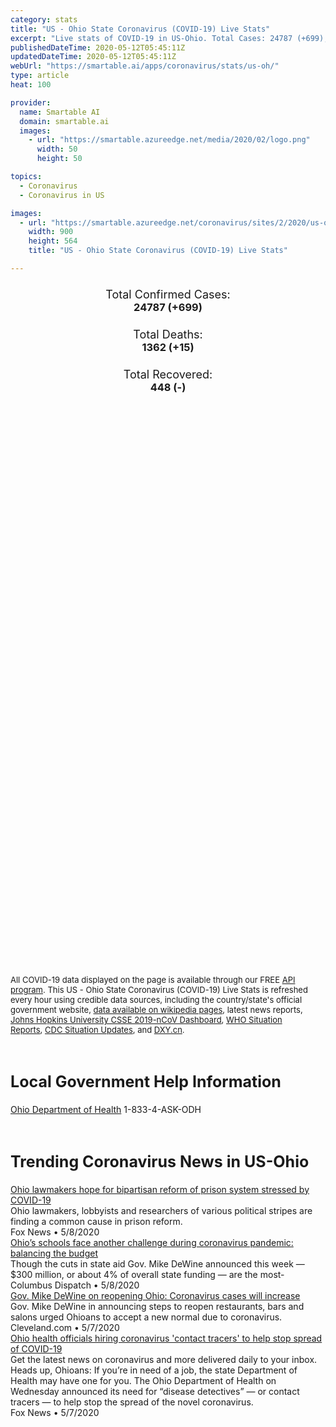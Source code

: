 ```yaml
---
category: stats
title: "US - Ohio State Coronavirus (COVID-19) Live Stats"
excerpt: "Live stats of COVID-19 in US-Ohio. Total Cases: 24787 (+699), Deaths: 1362 (+15), Recoveries: 448(-)."
publishedDateTime: 2020-05-12T05:45:11Z
updatedDateTime: 2020-05-12T05:45:11Z
webUrl: "https://smartable.ai/apps/coronavirus/stats/us-oh/"
type: article
heat: 100

provider:
  name: Smartable AI
  domain: smartable.ai
  images:
    - url: "https://smartable.azureedge.net/media/2020/02/logo.png"
      width: 50
      height: 50

topics:
  - Coronavirus
  - Coronavirus in US

images:
  - url: "https://smartable.azureedge.net/coronavirus/sites/2/2020/us-oh.jpg"
    width: 900
    height: 564
    title: "US - Ohio State Coronavirus (COVID-19) Live Stats"

---
```

<div class="total-stats" style="text-align: center;">
    <h3>
	    <div style="font-size: 18px; font-weight: 400;">Total Confirmed Cases:</div>
	    24787 (<span class='red'>+699</span>)
    </h3>
    <h3>
	    <div style="font-size: 18px; font-weight: 400;">Total Deaths:</div>
	    1362 (<span class='red'>+15</span>)
    </h3>
    <h3>
	    <div style="font-size: 18px; font-weight: 400;">Total Recovered:</div>
	    448 (-)
    </h3>
</div>

<script type="text/javascript" src="https://www.gstatic.com/charts/loader.js"></script>

<div id="time_series_chart" style="width: 100%; height: 400px;"></div>
<script type="text/javascript">
  google.charts.load('current', {'packages':['corechart']});
  google.charts.setOnLoadCallback(drawChart);
  function drawChart() {
    var data = google.visualization.arrayToDataTable([
      ['Date', 'Total Cases', 'Total Deaths', 'Total Recovered'],
      ['1/22/2020', 0, 0, 0],['1/23/2020', 0, 0, 0],['1/24/2020', 0, 0, 0],['1/25/2020', 0, 0, 0],['1/26/2020', 0, 0, 0],['1/27/2020', 0, 0, 0],['1/28/2020', 0, 0, 0],['1/29/2020', 0, 0, 0],['1/30/2020', 0, 0, 0],['1/31/2020', 0, 0, 0],['2/1/2020', 0, 0, 0],['2/2/2020', 0, 0, 0],['2/3/2020', 0, 0, 0],['2/4/2020', 0, 0, 0],['2/5/2020', 0, 0, 0],['2/6/2020', 0, 0, 0],['2/7/2020', 0, 0, 0],['2/8/2020', 0, 0, 0],['2/9/2020', 0, 0, 0],['2/10/2020', 0, 0, 0],['2/11/2020', 0, 0, 0],['2/12/2020', 0, 0, 0],['2/13/2020', 0, 0, 0],['2/14/2020', 0, 0, 0],['2/15/2020', 0, 0, 0],['2/16/2020', 0, 0, 0],['2/17/2020', 0, 0, 0],['2/18/2020', 0, 0, 0],['2/19/2020', 0, 0, 0],['2/20/2020', 0, 0, 0],['2/21/2020', 0, 0, 0],['2/22/2020', 0, 0, 0],['2/23/2020', 0, 0, 0],['2/24/2020', 0, 0, 0],['2/25/2020', 0, 0, 0],['2/26/2020', 0, 0, 0],['2/27/2020', 0, 0, 0],['2/28/2020', 0, 0, 0],['2/29/2020', 0, 0, 0],['3/1/2020', 0, 0, 0],['3/2/2020', 0, 0, 0],['3/3/2020', 0, 0, 0],['3/4/2020', 0, 0, 0],['3/5/2020', 0, 0, 0],['3/6/2020', 0, 0, 0],['3/7/2020', 0, 0, 0],['3/8/2020', 0, 0, 0],['3/9/2020', 0, 0, 0],['3/10/2020', 3, 0, 0],['3/11/2020', 4, 0, 0],['3/12/2020', 5, 0, 0],['3/13/2020', 18, 0, 0],['3/14/2020', 38, 0, 0],['3/15/2020', 37, 0, 0],['3/16/2020', 50, 0, 0],['3/17/2020', 67, 0, 0],['3/18/2020', 89, 0, 0],['3/19/2020', 120, 1, 0],['3/20/2020', 174, 3, 0],['3/21/2020', 248, 3, 0],['3/22/2020', 356, 3, 0],['3/23/2020', 443, 6, 0],['3/24/2020', 567, 8, 0],['3/25/2020', 704, 11, 0],['3/26/2020', 870, 15, 0],['3/27/2020', 1139, 19, 0],['3/28/2020', 1406, 25, 0],['3/29/2020', 1653, 29, 0],['3/30/2020', 1933, 40, 0],['3/31/2020', 2199, 55, 0],['4/1/2020', 2547, 65, 0],['4/2/2020', 2902, 81, 0],['4/3/2020', 3312, 91, 0],['4/4/2020', 3739, 102, 0],['4/5/2020', 4043, 119, 0],['4/6/2020', 4453, 142, 0],['4/7/2020', 4782, 167, 0],['4/8/2020', 5148, 193, 0],['4/9/2020', 5512, 213, 0],['4/10/2020', 5878, 231, 12],['4/11/2020', 6250, 247, 12],['4/12/2020', 6604, 253, 12],['4/13/2020', 6975, 274, 12],['4/14/2020', 7285, 324, 305],['4/15/2020', 7794, 362, 367],['4/16/2020', 8414, 391, 367],['4/17/2020', 9107, 418, 448],['4/18/2020', 10218, 451, 448],['4/19/2020', 11595, 471, 448],['4/20/2020', 12919, 509, 448],['4/21/2020', 13725, 557, 448],['4/22/2020', 14117, 610, 448],['4/23/2020', 14694, 656, 448],['4/24/2020', 15173, 693, 448],['4/25/2020', 15590, 712, 448],['4/26/2020', 15974, 732, 448],['4/27/2020', 16349, 759, 448],['4/28/2020', 16781, 804, 448],['4/29/2020', 17309, 940, 448],['4/30/2020', 18032, 981, 448],['5/1/2020', 18670, 996, 448],['5/2/2020', 19345, 1026, 448],['5/3/2020', 19920, 1042, 448],['5/4/2020', 20477, 1060, 448],['5/5/2020', 20972, 1136, 448],['5/6/2020', 21579, 1227, 448],['5/7/2020', 22134, 1276, 448],['5/8/2020', 23020, 1311, 448],['5/9/2020', 23701, 1338, 448],['5/10/2020', 24088, 1347, 448],['5/11/2020', 24787, 1362, 448],
    ]);
    var options = {
      curveType: 'none',
      chartArea: {'width': '80%', 'height': '80%'},
      legend: { position: 'top' },
      lineWidth: 5,
      colors: ['#f60109', '#444444', '#81B71F']
    };
    var chart = new google.visualization.LineChart(document.getElementById('time_series_chart'));
    chart.draw(data, options);
  }
</script>

<div id="geo_chart" style="width: 100%; height: 500px;"></div>
<script type="text/javascript">
  google.charts.load('current', {
    'packages':['geochart'],
    'mapsApiKey': 'AIzaSyDk1HhVhLaveyKrUhhHZ5YwzIpEcbdal6U'
  });
  google.charts.setOnLoadCallback(drawRegionsMap);
  function drawRegionsMap() {
    var data = google.visualization.arrayToDataTable([
      ['LATITUDE', 'LONGITUDE', 'DESCRIPTION', 'Total Cases', 'Total Deaths'],
      [40.8307, -84.0846, "Allen", 146, 29],[40.6584, -82.3144, "Ashland", 15, 0],[41.5364, -80.8597, "Ashtabula", 193, 19],[39.4016, -81.9549, "Athens", 6, 1],[40.5558, -84.0796, "Auglaize", 43, 3],[40.0105, -80.8814, "Belmont", 258, 7],[39.0293, -83.9267, "Brown", 17, 1],[39.4791, -84.462, "Butler", 479, 13],[40.555, -81.1992, "Carroll", 24, 1],[40.127, -83.9644, "Champaign", 19, 1],[39.9295, -83.6139, "Clark", 98, 3],[39.2123, -84.3001, "Clermont", 125, 3],[39.5523, -83.7856, "Clinton", 35, 0],[40.8871, -80.6749, "Columbiana", 336, 37],[40.2618, -81.848, "Coshocton", 19, 0],[40.7924, -82.8568, "Crawford", 77, 1],[41.4339, -81.6758, "Cuyahoga", 2861, 147],[40.1157, -84.4966, "Darke", 89, 14],[41.2944, -84.7648, "Defiance", 26, 1],[40.2219, -82.8802, "Delaware", 222, 4],[41.2883, -82.5995, "Erie", 83, 3],[39.6049, -82.8235, "Fairfield", 178, 3],[39.6079, -83.3953, "Fayette", 27, 0],[40.0251, -82.8637, "Franklin", 3881, 124],[41.7113, -83.9057, "Fulton", 31, 0],[38.9776, -82.3374, "Gallia", 6, 1],[41.4318, -81.3351, "Geauga", 191, 19],[39.731, -84.0624, "Greene", 63, 5],[39.1063, -84.3703, "Hamilton", 1823, 101],[40.8995, -83.7271, "Hancock", 39, 1],[39.2123, -83.6113, "Highland", 12, 1],[40.5628, -81.8011, "Holmes", 8, 1],[41.0796, -82.4066, "Huron", 38, 1],[40.2701, -80.6318, "Jefferson", 56, 2],[40.4784, -82.5485, "Knox", 20, 1],[41.6581, -81.4323, "Lake", 199, 8],[38.4375, -82.3818, "Lawrence", 25, 0],[39.95, -82.5985, "Licking", 164, 7],[40.516, -83.8875, "Logan", 23, 0],[41.2665, -82.304, "Lorain", 554, 45],[41.4906, -83.8747, "Lucas", 1806, 165],[39.733, -83.4765, "Madison", 84, 3],[40.9042, -80.9524, "Mahoning", 1144, 123],[40.4598, -83.0848, "Marion", 2404, 14],[41.0349, -82.0123, "Medina", 195, 17],[40.6915, -84.6502, "Mercer", 84, 1],[40.1504, -84.2438, "Miami", 313, 28],[39.8393, -84.4176, "Montgomery", 422, 12],[40.1376, -82.0119, "Muskingum", 27, 0],[41.5094, -82.9383, "Ottawa", 47, 2],[39.5705, -82.9471, "Pickaway", 1933, 23],[39.1256, -82.9836, "Pike", 5, 0],[41.3118, -81.345, "Portage", 280, 46],[39.8564, -84.7922, "Preble", 28, 2],[40.68, -82.5793, "Richland", 121, 2],[39.4647, -82.7456, "Ross", 53, 2],[41.4216, -83.221, "Sandusky", 52, 8],[41.2355, -82.8592, "Seneca", 14, 1],[40.2891, -84.1667, "Shelby", 32, 1],[40.8685, -81.2519, "Stark", 511, 67],[41.1386, -81.4344, "Summit", 915, 78],[41.3421, -80.5277, "Trumbull", 408, 36],[40.2761, -81.5949, "Tuscarawas", 216, 1],[40.3534, -83.2628, "Union", 28, 0],[40.7852, -84.4559, "Van Wert", 3, 0],[39.5022, -83.9984, "Warren", 209, 13],[39.4739, -81.468, "Washington", 114, 17],[40.9764, -81.9, "Wayne", 188, 42],[41.2846, -83.8438, "Wood", 225, 31],[40.9517, -83.1709, "Wyandot", 27, 2],[39.6063, -82.2046, "Perry", 14, 1],[40.5533, -82.8279, "Morrow", 87, 1],[40.1508, -81.5758, "Guernsey", 21, 0],[40.788, -83.643, "Hardin", 28, 0],[41.5026, -84.4183, "Williams", 44, 1],[39.7631, -81.1168, "Monroe", 19, 0],[38.8618, -82.8552, "Scioto", 15, 0],[40.9205, -84.0597, "Putnam", 76, 13],[41.019, -84.4775, "Paulding", 9, 0],[39.5489, -81.7944, "Morgan", 5, 0],[38.9984, -81.9686, "Meigs", 3, 0],[39.1172, -82.5375, "Jackson", 8, 0],[41.4387, -84.2554, "Henry", 9, 0],[39.7888, -81.5565, "Noble", 6, 0],[38.9463, -83.4094, "Adams", 6, 0],[39.4719, -82.7374, "Hocking", 22, 1],[40.3265, -80.8954, "Harrison", 6, 0],[39.2875595, -82.5185837, "Vinton", 12, 0],
    ]);
    var options = {
      backgroundColor: {fill:'transparent',stroke:'#FFF' ,strokeWidth:0 }, 
      displayMode: 'markers',
      region: 'US-OH', 
      resolution: 'metros',
      colorAxis: {colors: ['#F27D81', '#f60109']},
      sizeAxis: {minSize:3,  maxSize:12},
    };
    var chart = new google.visualization.GeoChart(document.getElementById('geo_chart'));
    chart.draw(data, options);
  };
</script>

<div id="geo_table"></div>
<script type="text/javascript">
  google.charts.load('current', {'packages':['table']});
  google.charts.setOnLoadCallback(drawTable);
  function drawTable() {
    var data = new google.visualization.DataTable();
    data.addColumn('string', 'Location');
    data.addColumn('number', 'Total Cases');
    data.addColumn('number', 'New Cases');
    data.addColumn('number', 'Active Cases');
    data.addColumn('number', 'Total Deaths');
    data.addColumn('number', 'New Deaths');
    data.addColumn('number', 'Total Recovered');
    data.addRows([
      [{v:"Allen", f:"Allen"}, 146, 2, 117, 29, 0, 0],[{v:"Ashland", f:"Ashland"}, 15, 1, 15, 0, 0, 0],[{v:"Ashtabula", f:"Ashtabula"}, 193, 1, 174, 19, 1, 0],[{v:"Athens", f:"Athens"}, 6, 0, 5, 1, 0, 0],[{v:"Auglaize", f:"Auglaize"}, 43, 1, 40, 3, 0, 0],[{v:"Belmont", f:"Belmont"}, 258, 24, 239, 7, 0, 12],[{v:"Brown", f:"Brown"}, 17, 0, 16, 1, 0, 0],[{v:"Butler", f:"Butler"}, 479, 27, 466, 13, 0, 0],[{v:"Carroll", f:"Carroll"}, 24, 1, 23, 1, 0, 0],[{v:"Champaign", f:"Champaign"}, 19, 1, 18, 1, 0, 0],[{v:"Clark", f:"Clark"}, 98, 5, 95, 3, 0, 0],[{v:"Clermont", f:"Clermont"}, 125, 2, 122, 3, 0, 0],[{v:"Clinton", f:"Clinton"}, 35, 1, 35, 0, 0, 0],[{v:"Columbiana", f:"Columbiana"}, 336, 11, 299, 37, 2, 0],[{v:"Coshocton", f:"Coshocton"}, 19, 0, 10, 0, 0, 9],[{v:"Crawford", f:"Crawford"}, 77, 5, 65, 1, 0, 11],[{v:"Cuyahoga", f:"Cuyahoga"}, 2861, 66, 2490, 147, 1, 224],[{v:"Darke", f:"Darke"}, 89, 5, 75, 14, 0, 0],[{v:"Defiance", f:"Defiance"}, 26, 0, 25, 1, 0, 0],[{v:"Delaware", f:"Delaware"}, 222, 2, 218, 4, 0, 0],[{v:"Erie", f:"Erie"}, 83, 3, 80, 3, 0, 0],[{v:"Fairfield", f:"Fairfield"}, 178, 1, 150, 3, 0, 25],[{v:"Fayette", f:"Fayette"}, 27, 0, 27, 0, 0, 0],[{v:"Franklin", f:"Franklin"}, 3881, 104, 3757, 124, 5, 0],[{v:"Fulton", f:"Fulton"}, 31, 0, 31, 0, 0, 0],[{v:"Gallia", f:"Gallia"}, 6, 0, 5, 1, 0, 0],[{v:"Geauga", f:"Geauga"}, 191, 2, 172, 19, 0, 0],[{v:"Greene", f:"Greene"}, 63, 4, 58, 5, 0, 0],[{v:"Hamilton", f:"Hamilton"}, 1823, 66, 1722, 101, 0, 0],[{v:"Hancock", f:"Hancock"}, 39, 0, 38, 1, 0, 0],[{v:"Highland", f:"Highland"}, 12, 0, 7, 1, 0, 4],[{v:"Holmes", f:"Holmes"}, 8, 0, 7, 1, 0, 0],[{v:"Huron", f:"Huron"}, 38, 0, 29, 1, 0, 8],[{v:"Jefferson", f:"Jefferson"}, 56, 2, 48, 2, 0, 6],[{v:"Knox", f:"Knox"}, 20, 0, 19, 1, 0, 0],[{v:"Lake", f:"Lake"}, 199, 2, 191, 8, 0, 0],[{v:"Lawrence", f:"Lawrence"}, 25, 0, 25, 0, 0, 0],[{v:"Licking", f:"Licking"}, 164, 2, 126, 7, 0, 31],[{v:"Logan", f:"Logan"}, 23, 0, 23, 0, 0, 0],[{v:"Lorain", f:"Lorain"}, 554, 6, 469, 45, 1, 40],[{v:"Lucas", f:"Lucas"}, 1806, 49, 1641, 165, 1, 0],[{v:"Madison", f:"Madison"}, 84, 1, 81, 3, 0, 0],[{v:"Mahoning", f:"Mahoning"}, 1144, 25, 1021, 123, 1, 0],[{v:"Marion", f:"Marion"}, 2404, 17, 2390, 14, 1, 0],[{v:"Medina", f:"Medina"}, 195, 1, 178, 17, 0, 0],[{v:"Mercer", f:"Mercer"}, 84, 17, 79, 1, 0, 4],[{v:"Miami", f:"Miami"}, 313, 45, 285, 28, 0, 0],[{v:"Montgomery", f:"Montgomery"}, 422, 32, 410, 12, 0, 0],[{v:"Muskingum", f:"Muskingum"}, 27, 2, 27, 0, 0, 0],[{v:"Ottawa", f:"Ottawa"}, 47, 1, 45, 2, 0, 0],[{v:"Pickaway", f:"Pickaway"}, 1933, 88, 1892, 23, 0, 18],[{v:"Pike", f:"Pike"}, 5, 0, 5, 0, 0, 0],[{v:"Portage", f:"Portage"}, 280, 4, 234, 46, 0, 0],[{v:"Preble", f:"Preble"}, 28, 0, 26, 2, 0, 0],[{v:"Richland", f:"Richland"}, 121, 3, 105, 2, 0, 14],[{v:"Ross", f:"Ross"}, 53, 2, 51, 2, 0, 0],[{v:"Sandusky", f:"Sandusky"}, 52, 3, 44, 8, 1, 0],[{v:"Seneca", f:"Seneca"}, 14, 0, 8, 1, 0, 5],[{v:"Shelby", f:"Shelby"}, 32, 1, 19, 1, 0, 12],[{v:"Stark", f:"Stark"}, 511, 11, 444, 67, 0, 0],[{v:"Summit", f:"Summit"}, 915, 23, 837, 78, 0, 0],[{v:"Trumbull", f:"Trumbull"}, 408, 2, 372, 36, 0, 0],[{v:"Tuscarawas", f:"Tuscarawas"}, 216, 5, 198, 1, 0, 17],[{v:"Union", f:"Union"}, 28, 0, 28, 0, 0, 0],[{v:"Van Wert", f:"Van Wert"}, 3, 0, 1, 0, 0, 2],[{v:"Warren", f:"Warren"}, 209, 3, 196, 13, 0, 0],[{v:"Washington", f:"Washington"}, 114, 0, 97, 17, 0, 0],[{v:"Wayne", f:"Wayne"}, 188, 0, 146, 42, 0, 0],[{v:"Wood", f:"Wood"}, 225, 1, 194, 31, 1, 0],[{v:"Wyandot", f:"Wyandot"}, 27, 0, 25, 2, 0, 0],[{v:"Perry", f:"Perry"}, 14, 0, 10, 1, 0, 3],[{v:"Morrow", f:"Morrow"}, 87, 3, 86, 1, 0, 0],[{v:"Guernsey", f:"Guernsey"}, 21, 0, 21, 0, 0, 0],[{v:"Hardin", f:"Hardin"}, 28, 0, 28, 0, 0, 0],[{v:"Williams", f:"Williams"}, 44, 0, 43, 1, 0, 0],[{v:"Monroe", f:"Monroe"}, 19, 9, 19, 0, 0, 0],[{v:"Scioto", f:"Scioto"}, 15, 0, 15, 0, 0, 0],[{v:"Putnam", f:"Putnam"}, 76, 0, 63, 13, 0, 0],[{v:"Paulding", f:"Paulding"}, 9, 0, 9, 0, 0, 0],[{v:"Morgan", f:"Morgan"}, 5, 0, 5, 0, 0, 0],[{v:"Meigs", f:"Meigs"}, 3, 0, 3, 0, 0, 0],[{v:"Jackson", f:"Jackson"}, 8, 0, 8, 0, 0, 0],[{v:"Henry", f:"Henry"}, 9, 1, 9, 0, 0, 0],[{v:"Noble", f:"Noble"}, 6, 0, 6, 0, 0, 0],[{v:"Adams", f:"Adams"}, 6, 0, 3, 0, 0, 3],[{v:"Hocking", f:"Hocking"}, 22, 2, 21, 1, 0, 0],[{v:"Harrison", f:"Harrison"}, 6, 0, 6, 0, 0, 0],[{v:"Vinton", f:"Vinton"}, 12, 1, 12, 0, 0, 0],
    ]);
    data.setProperty(0, 0, 'style', 'min-width:100px');
    var table = new google.visualization.Table(document.getElementById('geo_table'));
    table.draw(data, {allowHtml: true, sortColumn: 2, sortAscending: false, width: '660px', height: '100%'});
  }
</script>

<span style="font-size: 13px">All COVID-19 data displayed on the page is available through our FREE <a href="https://developer.smartable.ai">API program</a>. This US - Ohio State Coronavirus (COVID-19) Live Stats is refreshed every hour using credible data sources, including the country/state's official government website, <a href="https://en.wikipedia.org/wiki/2019%E2%80%9320_coronavirus_pandemic" target="_blank">data available on wikipedia pages</a>, latest news reports, <a href="https://systems.jhu.edu/research/public-health/ncov/" target="_blank">Johns Hopkins University CSSE 2019-nCoV Dashboard</a>, <a href="https://www.who.int/emergencies/diseases/novel-coronavirus-2019/situation-reports" target="_blank">WHO Situation Reports</a>, <a href="https://www.cdc.gov/coronavirus/2019-ncov/index.html" target="_blank">CDC Situation Updates</a>, and <a href="https://ncov.dxy.cn/ncovh5/view/pneumonia" target="_blank">DXY.cn</a>.</span>

<h2 id="news" class="center" style="margin-top: 60px; font-size: 25px;">Local Government Help Information</h2>
<div class="info center">
<a href="https://odh.ohio.gov/wps/portal/gov/odh/media-center/ODH-News-Releases/COVID-19-ODH-Call-center" target="_blank">Ohio Department of Health</a> 1-833-4-ASK-ODH
</div>
<h2 id="news" class="center" style="margin-top: 60px; font-size: 25px;">Trending Coronavirus News in US-Ohio</h2>
<div class="row">
<div class="col-md-6 col-sm-12">
  <div class="content-card">
	<a href="https://www.foxnews.com/politics/ohio-prison-reform-system-covid-19"><div class="card-image" style="background-image: url(https://a57.foxnews.com/static.foxnews.com/foxnews.com/content/uploads/2020/05/640/320/Rep.-Diane-Grendell-.jpg?ve=1&tl=1)"></div></a>
	<div class="content">
		<div class="card-title"><a href="https://www.foxnews.com/politics/ohio-prison-reform-system-covid-19">Ohio lawmakers hope for bipartisan reform of prison system stressed by COVID-19</a></div>
		<div class="card-excerpt">Ohio lawmakers, lobbyists and researchers of various political stripes are finding a common cause in prison reform.</div>
		<div class="card-meta">
			<span class="card-provider">Fox News</span> • <span class="card-date">5/8/2020</span>
		</div>
	</div>
  </div>
</div>
<div class="col-md-6 col-sm-12">
  <div class="content-card">
	<a href="https://www.dispatch.com/news/20200508/ohiorsquos-schools-face-another-challenge-during-coronavirus-pandemic-balancing-budget"><div class="card-image" style="background-image: url(https://www.dispatch.com/apps/pbcsi.dll/bilde?Site=OH&Date=20200508&Category=NEWS&ArtNo=200508866&Ref=AR)"></div></a>
	<div class="content">
		<div class="card-title"><a href="https://www.dispatch.com/news/20200508/ohiorsquos-schools-face-another-challenge-during-coronavirus-pandemic-balancing-budget">Ohio’s schools face another challenge during coronavirus pandemic: balancing the budget</a></div>
		<div class="card-excerpt">Though the cuts in state aid Gov. Mike DeWine announced this week — $300 million, or about 4% of overall state funding — are the most-</div>
		<div class="card-meta">
			<span class="card-provider">Columbus Dispatch</span> • <span class="card-date">5/8/2020</span>
		</div>
	</div>
  </div>
</div>
<div class="col-md-6 col-sm-12">
  <div class="content-card">
	<a href="https://www.cleveland.com/metro/2020/05/gov-mike-dewine-on-reopening-ohio-coronavirus-cases-will-increase.html"><div class="card-image" style="background-image: url(https://arc-anglerfish-arc2-prod-advancelocal.s3.amazonaws.com/public/P4R7CCUJ5JD2PIZNMLCNTLL74M.jpg)"></div></a>
	<div class="content">
		<div class="card-title"><a href="https://www.cleveland.com/metro/2020/05/gov-mike-dewine-on-reopening-ohio-coronavirus-cases-will-increase.html">Gov. Mike DeWine on reopening Ohio: Coronavirus cases will increase</a></div>
		<div class="card-excerpt">Gov. Mike DeWine in announcing steps to reopen restaurants, bars and salons urged Ohioans to accept a new normal due to coronavirus.</div>
		<div class="card-meta">
			<span class="card-provider">Cleveland.com</span> • <span class="card-date">5/7/2020</span>
		</div>
	</div>
  </div>
</div>
<div class="col-md-6 col-sm-12">
  <div class="content-card">
	<a href="https://www.foxnews.com/health/ohio-health-officials-hiring-coronavirus-contact-tracers-stop-spread-covid-19"><div class="card-image" style="background-image: url(https://a57.foxnews.com/static.foxnews.com/foxnews.com/content/uploads/2020/05/640/320/iStock-1179336021.jpg?ve=1&tl=1)"></div></a>
	<div class="content">
		<div class="card-title"><a href="https://www.foxnews.com/health/ohio-health-officials-hiring-coronavirus-contact-tracers-stop-spread-covid-19">Ohio health officials hiring coronavirus 'contact tracers' to help stop spread of COVID-19</a></div>
		<div class="card-excerpt">Get the latest news on coronavirus and more delivered daily to your inbox.  Heads up, Ohioans: If you’re in need of a job, the state Department of Health may have one for you. The Ohio Department of Health on Wednesday announced its need for “disease detectives” — or contact tracers — to help stop the spread of the novel coronavirus.</div>
		<div class="card-meta">
			<span class="card-provider">Fox News</span> • <span class="card-date">5/7/2020</span>
		</div>
	</div>
  </div>
</div>

</div>

